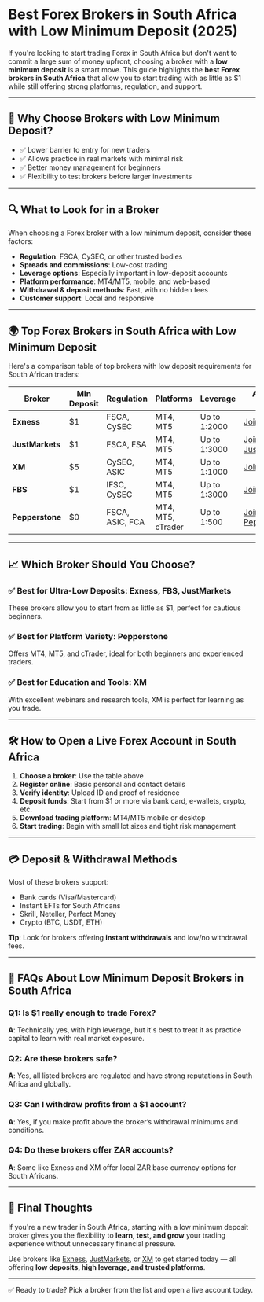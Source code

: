 # Best Forex Brokers in South Africa with Low Minimum Deposit (2025)

If you're looking to start trading Forex in South Africa but don't want to commit a large sum of money upfront, choosing a broker with a **low minimum deposit** is a smart move. This guide highlights the **best Forex brokers in South Africa** that allow you to start trading with as little as \$1 while still offering strong platforms, regulation, and support.

---

## 📌 Why Choose Brokers with Low Minimum Deposit?

* ✅ Lower barrier to entry for new traders
* ✅ Allows practice in real markets with minimal risk
* ✅ Better money management for beginners
* ✅ Flexibility to test brokers before larger investments

---

## 🔍 What to Look for in a Broker

When choosing a Forex broker with a low minimum deposit, consider these factors:

* **Regulation**: FSCA, CySEC, or other trusted bodies
* **Spreads and commissions**: Low-cost trading
* **Leverage options**: Especially important in low-deposit accounts
* **Platform performance**: MT4/MT5, mobile, and web-based
* **Withdrawal & deposit methods**: Fast, with no hidden fees
* **Customer support**: Local and responsive

---

## 🌍 Top Forex Brokers in South Africa with Low Minimum Deposit

Here's a comparison table of top brokers with low deposit requirements for South African traders:

| Broker          | Min Deposit | Regulation      | Platforms         | Leverage     | Affiliate Link                                                                          |
| --------------- | ----------- | --------------- | ----------------- | ------------ | --------------------------------------------------------------------------------------- |
| **Exness**      | \$1         | FSCA, CySEC     | MT4, MT5          | Up to 1:2000 | [Join Exness](https://one.exnesstrack.org/a/english23)                                  |
| **JustMarkets** | \$1         | FSCA, FSA       | MT4, MT5          | Up to 1:3000 | [Join JustMarkets](https://one.justmarkets.link/a/79iqw0j6nj)                           |
| **XM**          | \$5         | CySEC, ASIC     | MT4, MT5          | Up to 1:1000 | [Join XM](https://clicks.pipaffiliates.com/c?c=589901&l=en&p=0)                         |
| **FBS**         | \$1         | IFSC, CySEC     | MT4, MT5          | Up to 1:3000 | [Join FBS](https://fbs.partners?ibl=587836&ibp=21398815)                                |
| **Pepperstone** | \$0         | FSCA, ASIC, FCA | MT4, MT5, cTrader | Up to 1:500  | [Join Pepperstone](https://trk.pepperstonepartners.com/aff_c?offer_id=367&aff_id=33954) |

---

## 📈 Which Broker Should You Choose?

### ✅ **Best for Ultra-Low Deposits**: Exness, FBS, JustMarkets

These brokers allow you to start from as little as \$1, perfect for cautious beginners.

### ✅ **Best for Platform Variety**: Pepperstone

Offers MT4, MT5, and cTrader, ideal for both beginners and experienced traders.

### ✅ **Best for Education and Tools**: XM

With excellent webinars and research tools, XM is perfect for learning as you trade.

---

## 🛠️ How to Open a Live Forex Account in South Africa

1. **Choose a broker**: Use the table above
2. **Register online**: Basic personal and contact details
3. **Verify identity**: Upload ID and proof of residence
4. **Deposit funds**: Start from \$1 or more via bank card, e-wallets, crypto, etc.
5. **Download trading platform**: MT4/MT5 mobile or desktop
6. **Start trading**: Begin with small lot sizes and tight risk management

---

## 💳 Deposit & Withdrawal Methods

Most of these brokers support:

* Bank cards (Visa/Mastercard)
* Instant EFTs for South Africans
* Skrill, Neteller, Perfect Money
* Crypto (BTC, USDT, ETH)

**Tip**: Look for brokers offering **instant withdrawals** and low/no withdrawal fees.

---

## 🧠 FAQs About Low Minimum Deposit Brokers in South Africa

### Q1: Is \$1 really enough to trade Forex?

**A**: Technically yes, with high leverage, but it's best to treat it as practice capital to learn with real market exposure.

### Q2: Are these brokers safe?

**A**: Yes, all listed brokers are regulated and have strong reputations in South Africa and globally.

### Q3: Can I withdraw profits from a \$1 account?

**A**: Yes, if you make profit above the broker’s withdrawal minimums and conditions.

### Q4: Do these brokers offer ZAR accounts?

**A**: Some like Exness and XM offer local ZAR base currency options for South Africans.

---

## 🎯 Final Thoughts

If you're a new trader in South Africa, starting with a low minimum deposit broker gives you the flexibility to **learn, test, and grow** your trading experience without unnecessary financial pressure.

Use brokers like [Exness](https://one.exnesstrack.org/a/english23), [JustMarkets](https://one.justmarkets.link/a/79iqw0j6nj), or [XM](https://clicks.pipaffiliates.com/c?c=589901&l=en&p=0) to get started today — all offering **low deposits, high leverage, and trusted platforms**.

---

✅ Ready to trade? Pick a broker from the list and open a live account today.
